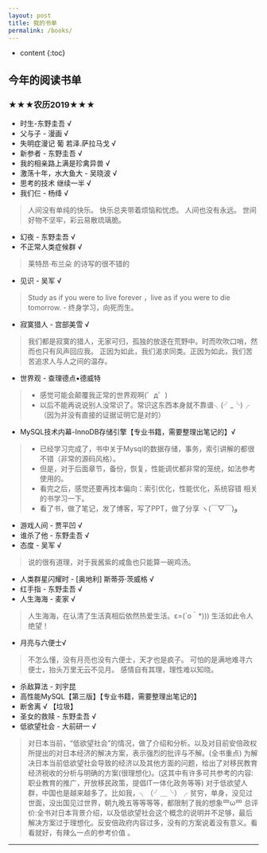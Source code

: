 ```yaml
---
layout: post
title: 我的书单
permalink: /books/
---
```


* content
{:toc}



## 今年的阅读书单

### ★★★农历2019★★★
* 时生-东野圭吾 √
* 父与子 - 漫画  √ 
* 失明症漫记 葡 若泽.萨拉马戈  √
* 新参者 - 东野圭吾 √
* 我的相亲路上满是珍禽异兽  √
* 激荡十年，水大鱼大  - 吴晓波 √
* 思考的技术 继续一半 √
* 我们仨 - 杨绛 √
 > 人间没有单纯的快乐。
 > 快乐总夹带着烦恼和忧虑。
 > 人间也没有永远。
 > 世间好物不坚牢，彩云易散琉璃脆。
* 幻夜 - 东野圭吾 √
* 不正常人类症候群 √
 > 莱特昂·布兰朵 的诗写的很不错的
* 见识  -   吴军 √
> Study as if you were to live forever ，live as if you were to die tomorrow. - 终身学习，向死而生。
* 寂寞猎人 - 宫部美雪 √
> 我们都是寂寞的猎人，无家可归，孤独的放逐在荒野中。时而吹吹口哨，然而也只有风声回应我。 
> 正因为如此，我们渴求同类。正因为如此，我们苦苦追求人与人之间的温存。
* 世界观 - 查理德点▪德威特 
> * 感觉可能会颠覆我正常的世界观啊(゜д゜)
> * 以后不能再说说别人没常识了。常识这东西本身就不靠谱╮(╯_╰)╭ （因为并没有直接的证据证明它是对的）
* MySQL技术内幕-InnoDB存储引擎【专业书籍，需要整理出笔记的】√
> * 已经学习完成了，书中关于Mysql的数据存储，事务，索引讲解的都很不错（非常的源码风格）。
> * 但是，对于后面章节，备份，恢复，性能调优都非常的笼统，如法参考使用的。
> * 看完之后，感觉还要再找本偏向：索引优化，性能优化，系统容错 相关的书学习一下。
> * 看了书，做了笔记，发了博客，写了PPT，做了分享 ヽ(￣▽￣)و
* 游戏人间  - 贾平凹 √
* 谁杀了他 - 东野圭吾  √
* 态度 - 吴军 √
> 说的很有道理，对于我酱紫的咸鱼也只能算一碗鸡汤。
* 人类群星闪耀时 - [奥地利] 斯蒂芬·茨威格 √
* 红手指 - 东野圭吾 √
* 人生海海 - 麦家 √
> 人生海海，在认清了生活真相后依然热爱生活。ε=(´ο｀*))) 生活如此令人绝望！
* 月亮与六便士√
> 不怎么懂，没有月亮也没有六便士，天才也是疯子。
可怕的是满地难寻六便士，抬头万里无云不见月。
感情自有其理，理性难以知晓。
* 杀敌算法 - 刘宇昆 
* 高性能MySQL【第三版】【专业书籍，需要整理出笔记的】
* 断舍离 √ 【垃圾】
* 圣女的救赎 - 东野圭吾 √
* 低欲望社会 - 大前研一 √
> 对日本当前，“低欲望社会”的情况，做了介绍和分析。以及对目前安倍政权所提出的对日本经济的解决方案，表示强烈的批评与不解。(全书重点)
为解决日本当前低欲望社会导致的经济以及其他方面的问题，给出了对移民教育经济税收的分析与明确的方案(很理想化)。(这其中有许多可共参考的内容:职业教育的推广，开放移民政策，提倡IT一体化政务等等)
> 对于低欲望人群，中国也是越来越多了。比如我，╮（╯＿╰）╭ 贫穷，单身，没见过世面，没出国见过世界，朝九晚五等等等等，都限制了我的想象罒ω罒
> 总评价:全书对日本背景介绍，以及低欲望社会这个概念的说明并不足够，最后解决方案过于理想化。反安倍政府内容过多，没有的方案说着没有意义。看看就好，有辣么一点的参考价值 。


---
